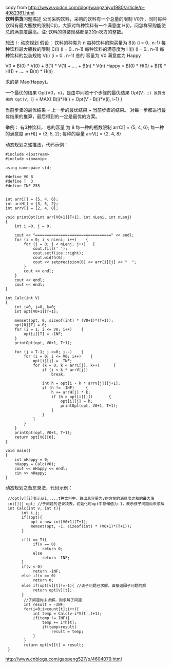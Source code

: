 copy from http://www.voidcn.com/blog/wangzhiyu1980/article/p-4982361.html  
**饮料供货**问题描述
公司采购饮料，采购的饮料有一个总量的限制 V0升，同时每种饮料有最大瓶数的限制C(i)，大家对每种饮料有一个满意度 H(i)，问怎样采购能使总的满意度最高。注: 饮料的包装规格都是2的n次方的整数。


想法 I : 动态规划
假设：
          饮料的种类为 n 
          每种饮料的购买量为 B(i)  (i  = 0.. n-1)
          每种饮料最大瓶数的限制  C(i)  (i  = 0.. n-1) 
          每种饮料的满意度为  H(i)  (i  = 0.. n-1)
          每种饮料的包装规格  V(i)  (i  = 0.. n-1)
          总的 容量为 V0
          满意度为   Happy

V0 = B(0) * V(0) + B(1) * V(1) + .... + B(n) * V(n)
Happy = B(0) * H(0) + B(1) * H(1) + .... + B(n) * H(n)

求的是 Max(Happy)。

一个最优的结果  Opt(V0，n)，是由中间若干个步骤的最优结果 Opt(V`，i) 推算出来的
Opt(V`，i) = MAX{   B(i)*H(i) + Opt(V`- B(i)*V(i), i-1)  } 

当前步骤的最优结果 = 上一步的最优结果 + 当前步骤的结果。
对每一步都进行最优结果的推算，最后得到的一定是最优的方案。

举例：   有3种饮料，  总的容量 为  8
每一种的瓶数限制  arrC[] = {5, 4, 6};
每一种的满意度     arrH[] = {3, 5, 2};
每种的容量            arrV[] = {2, 4, 8}

动态规划之递推法，代码示例：
```
#include <iostream>
#include <iomanip> 

using namespace std;

#define V0 8
#define T  3
#define INF 255


int arrC[] = {5, 4, 6};
int arrH[] = {3, 5, 2};
int arrV[] = {2, 4, 8};

void printOpt(int arr[V0+1][T+1], int nLeni, int nLenj)
{
    int i =0, j = 0;

    cout << "=================================" << endl;
    for (i = 0; i < nLeni; i++)    {
        for (j = 0; j < nLenj; j++)   {
            cout.fill(' ');  
            cout.setf(ios::right);  
            cout.width(6);  
            cout << setprecision(6) << arr[i][j] << "  ";
        }
        cout << endl;
    }
    cout << endl;
    cout << endl;
}

int Calc(int V)
{
    int i=0, j=0, k=0;
    int opt[V0+1][T+1];

    memset(opt, 0, sizeof(int) * (V0+1)*(T+1));
    opt[0][T] = 0;
    for (i = 1; i <= V0; i++)    {
        opt[i][T] = -INF;
    }
    printOpt(opt, V0+1, T+1);

    for (j = T-1; j >=0; j--)    {
        for (i = 0; i <= V0; i++)    {
            opt[i][j] = -INF;
            for (k = 0; k < arrC[j]; k++)      {
                if (i < k * arrV[j])
                    break;

                int h = opt[i - k * arrV[j]][j+1];
                if (h != -INF)     {
                    h += arrH[j] * k;
                    if (h > opt[i][j])       {
                        opt[i][j] = h;
                        printOpt(opt, V0+1, T+1);
                    }
                }
            }
        }
    }
    printOpt(opt, V0+1, T+1);
    return opt[V0][0];
}

void main()
{
    int nHappy = 0;
    nHappy = Calc(V0);
    cout << nHappy << endl;
    cin >> nHappy;
}
```
动态规划之备忘录法，代码示例：
```
 //opt[v][i]表示从i,...,t种饮料中，算出总容量为v的方案的满意度之和的最大值
 int[][] opt; //子问题的记录项表，初始化时opt中存储值为-1，表示该子问题尚未求解
 int Calc(int v, int t){
       int i,j;
       if(!opt){
           opt = new int[V0+1][T+1];
           memset(opt, -1, sizeof(int) * (V0+1)*(T+1));
       }
       
       if(t == T){
            if(v == 0)
                return 0;
            else
                return -INF;
       }
       if(v < 0)
            return -INF;
       else if(v == 0)
            return 0;
       else if(opt[v][t]!=-1){ //该子问题已求解，直接返回子问题的解
            return opt[v][t];  
       }
        //子问题尚未求解，则求解子问题
        int result = -INF;
        for(i=0;i<count[t];i++){
            int temp = Calc(v-i*V[t],t+1);
            if(temp != INF){
                temp += i*h[t];
                if(temp>result)
                    result = temp;
            }
        }
        return opt[v][t] = result;
 }
```
http://www.cnblogs.com/gaopeng527/p/4604079.html 
